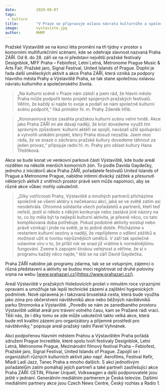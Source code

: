 ```yaml
---
date:         2020-08-07
tags:         
 - kultura
title:        "V Praze se připravuje oslava návratu kulturního a společenského života"
image: 	      vystaviste.jpg
author:       MHMP
---
```



Pražské Výstaviště se na konci léta promění na tři týdny v prostor s komorními multifunkčními scénami, kde se odehraje slavnost nazvaná Praha ZÁŘÍ. Od 8. do 28. září se na ní představí největší pražské festivaly Designblok, MFF Praha – Febiofest, Letní Letná, Metronome Prague Music & Arts Fair, Pražské jaro, Signal Festival, United Islands of Prague. Doplní je řada další uměleckých aktivit a akce Praha ZÁŘÍ, která vzniká za podpory hlavního města Prahy a Výstaviště Praha, se tak stane společnou oslavou návratu kulturního a společenského života. 

> „Na kulturní scéně v Praze nám záleží a jsem rád, že hlavní město Praha může podpořit tento projekt spojených pražských festivalů. Věřím, že každý si najde to svoje a podaří se nám společně kulturní scénu podpořit,“ říká primátor hl. m. Prahy Zdeněk Hřib.

> „Koronavirová krize zasáhla pražskou kulturní scénu velmi tvrdě. Akce jako Praha ZÁŘÍ mi ale dávají naději, že krizi dovedeme využít tím správným způsobem: kulturní aktéři se spojili, navázali užší spolupráci a vytvořili unikátní projekt, který Praha dosud nezažila. Jsem moc ráda, že ve snaze o záchranu pražské kultury dovedeme táhnout za jeden provaz,“ připojuje radní hl. m. Prahy pro oblast kultury Hana Třeštíková.

Akce se bude konat ve venkovní parkové části Výstaviště, kde bude areál rozdělen na několik menších komorních zón. To podle Davida Gaydečky, jednoho z iniciátorů akce Praha ZÁŘÍ, pořadatele festivalů United Islands of Prague a Metronome Prague, nabídne intimní divácký zážitek a přesunutí některých aktivit z vnitřních prostor právě sem může napomoci, aby se různé akce vůbec mohly uskutečnit. 

> „Díky vstřícnosti Prahy, Výstaviště a mnohých partnerů přicházíme společně se všemi aktéry s nečekanou akcí, jaká se ve světě zatím asi neodehrála. Ohromná solidarita všech pořadatelů a partnerů, kteří teď neřeší, jestli si někdo s někým konkuruje nebo zastává jiné názory na to, co by měla být ta nejlepší kulturní aktivita, je přesně něco, co tato komplikovaná doba potřebuje. Pokud podobné aktivity existují nebo právě vznikají i jinde na světě, je to jedině dobře. Přicházíme s restartem kulturní sezóny a nadějí, že nepřijdeme o sdílení zážitků a možnost užít si tvorbu nejrůznějších umělců. V září tak společně oslavíme víru v to, že příští rok se snad již vrátíme k normálnějšímu fungování. Zveme k zapojení širokou veřejnost a věříme, že si v programu každý něco najde,“ těší se na září David Gaydečka.

Praha ZÁŘÍ nabídne jak programy zdarma, tak se se vstupným, zájemci o různá představení a aktivity se budou moci registrovat od druhé poloviny srpna na webu [www.prahazari.cz](https://www.prahazari.cz/).

Areál Výstaviště v pražských Holešovicích prošel v minulém roce výraznými opravami a umožňuje tak lepší technické zázemí a zajištění hygienických podmínek. Nově opravená je i takzvaná bruselská cesta, která bude využita jako zóna pro občerstvení návštěvníků akce nebo běžných návštěvníků parku Stromovka a Výstaviště. „Povedlo se nám ze zanedbaného prostoru Výstaviště udělat areál pro trávení volného času, kam se Pražané rádi vrací. Těší nás, že i díky tomu se zde může uskutečnit takto velká akce, která bude mít kvalitní zázemí pro organizátory a příjemné prostředí pro návštěvníky,“ popisuje areál pražský radní Pavel Vyhnánek.

Akci podpořenou hlavním městem Prahou a Výstavištěm Praha pořádá sdružení Prague Incredible, které spolu tvoří festivaly Designblok, Letní Letná, Metronome Prague, Mezinárodní filmový festival Praha – Febiofest, Pražské jaro, Signal Festival, United Islands of Prague. Zapojili se i organizátoři různých kulturních aktivit jako např. Aerofilms, Festival Kefír, Mladí Ladí Jazz, Tanec Praha a mnoho dalších. S akcí jednotlivým pořadatelům zatím pomáhají jejich partneři a také partneři zastřešující akce Praha ZÁŘÍ: CETIN, Pilsner Urquell, Volkswagen a další podporovatelé jsou ještě v jednání. Generálním mediálním partnerem je Česká televize. Dalšími mediálními partnery akce jsou Czech News Centre, Český rozhlas a Radio 1.
